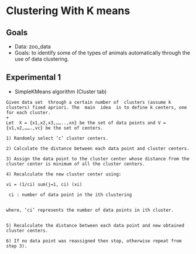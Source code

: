 # Clustering With K means
## Goals
+ Data: zoo_data
+ Goals:
to identify some of the types of animals automatically through the use of data clustering.
## Experimental 1
+ SimpleKMeans algorithm (Cluster tab)

```
Given data set  through a certain number of  clusters (assume k clusters) fixed apriori. The  main  idea  is to define k centers, one for each cluster.
+
Let  X = {x1,x2,x3,……..,xn} be the set of data points and V = {v1,v2,…….,vc} be the set of centers.

1) Randomly select ‘c’ cluster centers.

2) Calculate the distance between each data point and cluster centers.

3) Assign the data point to the cluster center whose distance from the cluster center is minimum of all the cluster centers.

4) Recalculate the new cluster center using:  

vi = (1/ci) sum(j=1, ci) (xi)
 
 ci : number of data point in the ith clustering


where, ‘ci’ represents the number of data points in ith cluster.


5) Recalculate the distance between each data point and new obtained cluster centers.

6) If no data point was reassigned then stop, otherwise repeat from step 3).

```